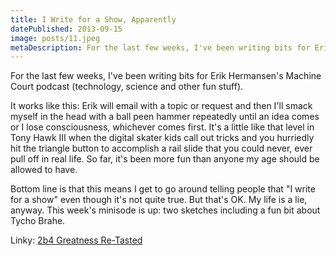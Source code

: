```yaml
---
title: I Write for a Show, Apparently
datePublished: 2013-09-15
image: posts/11.jpeg
metaDescription: For the last few weeks, I've been writing bits for Erik Hermansen's Machine Court podcast (technology, science and other fun stuff).
---
```


For the last few weeks, I've been writing bits for Erik Hermansen's Machine Court podcast (technology, science and other fun stuff).

It works like this: Erik will email with a topic or request and then I'll smack myself in the head with a ball peen hammer repeatedly until an idea comes or I lose consciousness, whichever comes first. It's a little like that level in Tony Hawk III when the digital skater kids call out tricks and you hurriedly hit the triangle button to accomplish a rail slide that you could never, ever pull off in real life. So far, it's been more fun than anyone my age should be allowed to have.

Bottom line is that this means I get to go around telling people that "I write for a show" even though it's not quite true. But that's OK. My life is a lie, anyway. This week's minisode is up: two sketches including a fun bit about Tycho Brahe.

Linky: [2b4 Greatness Re-Tasted](http://seespacelabs.com/2-b5-greatness-re-tasted/)
